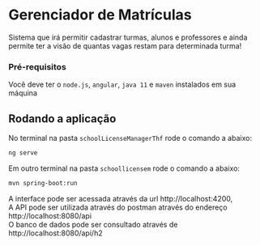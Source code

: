 # Gerenciador de Matrículas

Sistema que irá permitir cadastrar turmas, alunos e professores e ainda permite ter a visão de quantas vagas restam para determinada turma!

### Pré-requisitos

Você deve ter o ```node.js```, ```angular```, ```java 11``` e  ```maven```  instalados em sua máquina

## Rodando a aplicação 
No terminal na pasta ```schoolLicenseManagerThf``` rode o comando a abaixo: 

```bash
ng serve 
```

Em outro terminal na pasta ```schoollicensem``` rode o comando a abaixo: 
```bash
mvn spring-boot:run
```

A interface pode ser acessada através da url http://localhost:4200, <br/> 
A API pode ser utilizada através do postman através do endereço http://localhost:8080/api <br/> 
O banco de dados pode ser consultado através de http://localhost:8080/api/h2 <br/> 